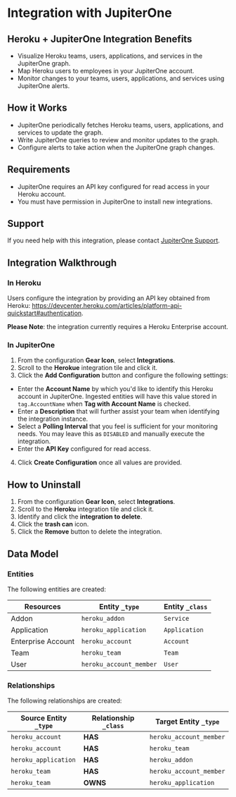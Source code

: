 # Integration with JupiterOne

## Heroku + JupiterOne Integration Benefits

- Visualize Heroku teams, users, applications, and services in the JupiterOne
  graph.
- Map Heroku users to employees in your JupiterOne account.
- Monitor changes to your teams, users, applications, and services using
  JupiterOne alerts.

## How it Works

- JupiterOne periodically fetches Heroku teams, users, applications, and
  services to update the graph.
- Write JupiterOne queries to review and monitor updates to the graph.
- Configure alerts to take action when the JupiterOne graph changes.

## Requirements

- JupiterOne requires an API key configured for read access in your Heroku
  account.
- You must have permission in JupiterOne to install new integrations.

## Support

If you need help with this integration, please contact
[JupiterOne Support](https://support.jupiterone.io).

## Integration Walkthrough

### In Heroku

Users configure the integration by providing an API key obtained from Heroku:
<https://devcenter.heroku.com/articles/platform-api-quickstart#authentication>.

**Please Note**: the integration currently requires a Heroku Enterprise account.

### In JupiterOne

1. From the configuration **Gear Icon**, select **Integrations**.
2. Scroll to the **Herokue** integration tile and click it.
3. Click the **Add Configuration** button and configure the following settings:

- Enter the **Account Name** by which you'd like to identify this Heroku account
  in JupiterOne. Ingested entities will have this value stored in
  `tag.AccountName` when **Tag with Account Name** is checked.
- Enter a **Description** that will further assist your team when identifying
  the integration instance.
- Select a **Polling Interval** that you feel is sufficient for your monitoring
  needs. You may leave this as `DISABLED` and manually execute the integration.
- Enter the **API Key** configured for read access.

4. Click **Create Configuration** once all values are provided.

## How to Uninstall

1. From the configuration **Gear Icon**, select **Integrations**.
2. Scroll to the **Heroku** integration tile and click it.
3. Identify and click the **integration to delete**.
4. Click the **trash can** icon.
5. Click the **Remove** button to delete the integration.

<!-- {J1_DOCUMENTATION_MARKER_START} -->
<!--
********************************************************************************
NOTE: ALL OF THE FOLLOWING DOCUMENTATION IS GENERATED USING THE
"j1-integration document" COMMAND. DO NOT EDIT BY HAND! PLEASE SEE THE DEVELOPER
DOCUMENTATION FOR USAGE INFORMATION:

https://github.com/JupiterOne/sdk/blob/main/docs/integrations/development.md
********************************************************************************
-->

## Data Model

### Entities

The following entities are created:

| Resources          | Entity `_type`          | Entity `_class` |
| ------------------ | ----------------------- | --------------- |
| Addon              | `heroku_addon`          | `Service`       |
| Application        | `heroku_application`    | `Application`   |
| Enterprise Account | `heroku_account`        | `Account`       |
| Team               | `heroku_team`           | `Team`          |
| User               | `heroku_account_member` | `User`          |

### Relationships

The following relationships are created:

| Source Entity `_type` | Relationship `_class` | Target Entity `_type`   |
| --------------------- | --------------------- | ----------------------- |
| `heroku_account`      | **HAS**               | `heroku_account_member` |
| `heroku_account`      | **HAS**               | `heroku_team`           |
| `heroku_application`  | **HAS**               | `heroku_addon`          |
| `heroku_team`         | **HAS**               | `heroku_account_member` |
| `heroku_team`         | **OWNS**              | `heroku_application`    |

<!--
********************************************************************************
END OF GENERATED DOCUMENTATION AFTER BELOW MARKER
********************************************************************************
-->
<!-- {J1_DOCUMENTATION_MARKER_END} -->
